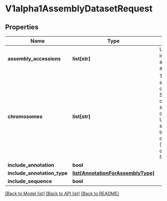 # V1alpha1AssemblyDatasetRequest

## Properties
Name | Type | Description | Notes
------------ | ------------- | ------------- | -------------
**assembly_accessions** | **list[str]** | Use &#39;add item&#39; to include multiple assembly accessions. | [optional] 
**chromosomes** | **list[str]** | The default setting is all chromosome. Specify individual chromosome by string (1,2,MT or chr1,chr2.chrMT). Unplaced sequences are treated like their own chromosome (&#39;Un&#39;). The filter only applies to fasta sequence. | [optional] 
**include_annotation** | **bool** |  | [optional] 
**include_annotation_type** | [**list[AnnotationForAssemblyType]**](AnnotationForAssemblyType.md) |  | [optional] 
**include_sequence** | **bool** |  | [optional] 

[[Back to Model list]](../README.md#documentation-for-models) [[Back to API list]](../README.md#documentation-for-api-endpoints) [[Back to README]](../README.md)


